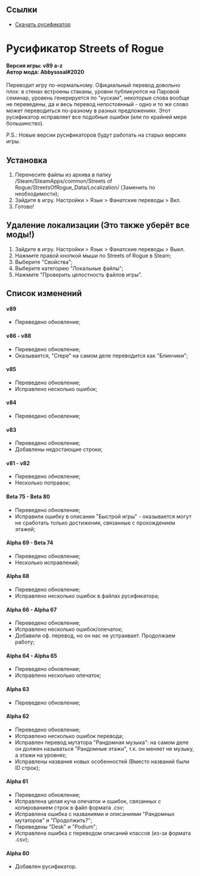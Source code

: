 ## Ссылки ##

* [Скачать русификатор](https://github.com/Abbysssal/SoR-Rus/releases)

# Русификатор Streets of Rogue
#### Версия игры: v89 a-z<br/>Автор мода: Abbysssal#2020 ####
Переводит игру по-нормальному. Официальный перевод довольно плох: в стенах встроены стаканы, уровни публикуются на Паровой семинар, уровень генерируется по "кускам", некоторые слова вообще не переведены, да и весь перевод непостоянный - одно и то же слово может переводиться по-разному в разных предложениях. Этот русификатор исправляет все подобные ошибки (или по крайней мере большинство).  

P.S.: Новые версии русификаторов будут работать на старых версиях игры.

## Установка ##
1.  Перенесите файлы из архива в папку /Steam/SteamApps/common/Streets of Rogue/StreetsOfRogue_Data/Localization/ (Заменить по необходимости);
2.  Зайдите в игру. Настройки > Язык > Фанатские переводы > Вкл.
3.  Готово!

## Удаление локализации (Это также уберёт все моды!) ##
1.  Зайдите в игру. Настройки > Язык > Фанатские переводы > Выкл.
2.  Нажмите правой кнопкой мыши по Streets of Rogue в Steam;
3.  Выберите "Свойства";
4.  Выберите категорию "Локальные файлы";
5.  Нажмите "Проверить целостность файлов игры".

## Список изменений ##

#### v89 ####
* Переведено обновление;
#### v86 - v88 ####
* Переведено обновление;
* Оказывается, "Crepe" на самом деле переводится как "Блинчики";
#### v85 ####
* Переведено обновление;
* Исправлено несколько ошибок;
#### v84 ####
* Переведено обновление;
#### v83 ####
* Переведено обновление;
* Добавлены недостающие строки;
#### v81 - v82 ####
* Переведено обновление;
* Несколько поправок;
#### Beta 75 - Beta 80 ####
* Переведено обновление;
* Исправили ошибку в описании "Быстрой игры" - оказывается могут не сработать только достижения, связанные с прохождением этажей;
#### Alpha 69 - Beta 74 ####
* Переведено обновление;
* Несколько исправлений;
#### Alpha 68 ####
* Переведено обновление;
* Исправлено несколько ошибок в файлах русификатора;
#### Alpha 66 - Alpha 67 ####
* Переведено обновление;
* Исправлено несколько ошибок/опечаток;
* Добавили оф. перевод, но он нас не устраивает. Продолжаем работу;
#### Alpha 64 - Alpha 65 ####
* Переведено обновление;
* Исправлено несколько опечаток;
#### Alpha 63 ####
* Переведено обновление;
#### Alpha 62 ####
* Переведено обновление;
* Исправлено несколько ошибок перевода;
* Исправлен перевод мутатора "Рандомная музыка": на самом деле он должен называться "Рандомные этажи", т.к. он меняет не музыку, а этажи на уровнях;
* Исправлены названия новых особенностей (Вместо названий были ID строк);
#### Alpha 61 ####
* Переведено обновление;
* Исправлена целая куча опечаток и ошибок, связанных с копированием строк в файл формата .csv;
* Исправлена ошибка с названиями и описаниями "Рандомных мутаторов" и "Продолжить?";
* Переведены "Desk" и "Podium";
* Исправлена ошибка с переводом описаний классов (из-за формата .csv);
#### Alpha 60 ####
* Добавлен русификатор.
